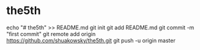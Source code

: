# the5th
echo "# the5th" >> README.md
git init
git add README.md
git commit -m "first commit"
git remote add origin https://github.com/shuakowsky/the5th.git
git push -u origin master
